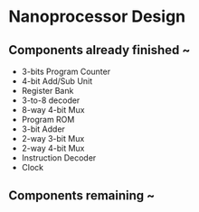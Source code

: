 # Nanoprocessor Design

<h2>Components already finished ~</h2>
<ul>
  <li>3-bits Program Counter<br></li>
  <li>4-bit Add/Sub Unit</li>
  <li>Register Bank</li>
  <li>3-to-8 decoder</li>
  <li>8-way 4-bit Mux</li>
  <li>Program ROM</li>
  <li>3-bit Adder</li>
  <li>2-way 3-bit Mux</li>
  <li>2-way 4-bit Mux</li>
  <li>Instruction Decoder</li>
  <li>Clock</li>
</ul>

<h2>Components remaining ~</h2> 
<ul>
  
</ul>


